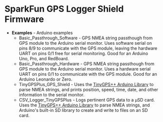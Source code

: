 SparkFun GPS Logger Shield Firmware
===================================

* **Examples** - Arduino examples
    * Basic_Passthrough_Software - GPS NMEA string passthough from GPS module to the Arduino serial monitor. Uses software serial on pins 8/9 to communicate with the GPS module, leaving the hardware UART on pins 0/1 free for serial monitoring. Good for an Arduino Uno, Pro, and RedBoard.
	* Basic_Passthrough_Hardware - GPS NMEA string passthough from GPS module to the Arduino serial monitor. Uses a hardware serial UART on pins 0/1 to communicate with the GPS module. Good for an Arduino Leonardo or Zero.
	* TinyGPSPlus_GPS_Shield - Uses the [TinyGPS++ Arduino Library](https://github.com/mikalhart/TinyGPSPlus/releases) to parse NMEA strings, and prints position, speed, time, date, and other information to the serial monitor.
	* CSV_Logger_TinyGPSPlus - Logs pertinent GPS data to a &micro;SD card. Uses the [TinyGPS++ Arduino Library](https://github.com/mikalhart/TinyGPSPlus/releases) to parse NMEA strings, and Arduino's built-in SD library to create and write to files on an SD card.